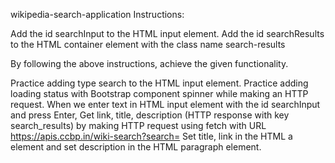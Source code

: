 wikipedia-search-application
Instructions:

Add the id searchInput to the HTML input element.
Add the id searchResults to the HTML container element with the class name search-results

By following the above instructions, achieve the given functionality.

Practice adding type search to the HTML input element.
Practice adding loading status with Bootstrap component spinner while making an HTTP request.
When we enter text in HTML input element with the id searchInput and press Enter,
Get link, title, description (HTTP response with key search_results) by making HTTP request using fetch with URL https://apis.ccbp.in/wiki-search?search=
Set title, link in the HTML a element and set description in the HTML paragraph element.
